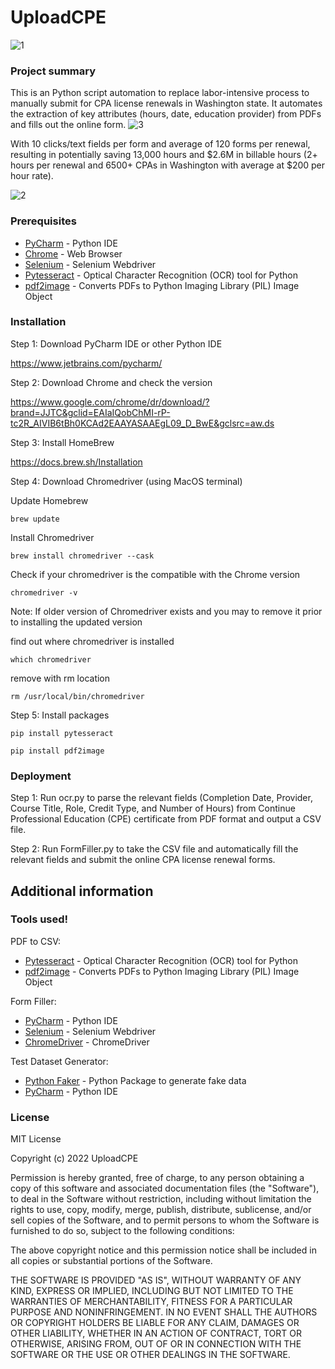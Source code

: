 # UploadCPE
![1](https://user-images.githubusercontent.com/70975465/209453644-04e682a8-e3a3-4563-89e4-96806cd77c5e.jpg)



### Project summary

This is an Python script automation to replace labor-intensive process to manually submit for CPA license renewals in Washington state.
It automates the extraction of key attributes (hours, date, education provider) from PDFs and fills out the online form.
![3](https://user-images.githubusercontent.com/70975465/209453656-a03d33a6-a92d-4798-9af7-d4f52e3afbaf.jpg)



With 10 clicks/text fields per form and average of 120 forms per renewal, resulting in potentially saving 13,000 hours and
$2.6M in billable hours (2+ hours per renewal and 6500+ CPAs in Washington with average at $200 per hour rate).

![2](https://user-images.githubusercontent.com/70975465/209453650-301a2243-fa48-4299-995d-dc91791d0797.jpg)


### Prerequisites

* [PyCharm](https://www.jetbrains.com/pycharm/) - Python IDE
* [Chrome](https://www.google.com/chrome/dr/download/?brand=JJTC&gclid=EAIaIQobChMI-rP-tc2R_AIVIB6tBh0KCAd2EAAYASAAEgL09_D_BwE&gclsrc=aw.ds) - Web Browser
* [Selenium](https://www.selenium.dev/) - Selenium Webdriver
* [Pytesseract](https://pypi.org/project/pytesseract/) - Optical Character Recognition (OCR) tool for Python
* [pdf2image](https://pypi.org/project/pdf2image/) - Converts PDFs to Python Imaging Library (PIL) Image Object

### Installation 

Step 1: Download PyCharm IDE or other Python IDE

https://www.jetbrains.com/pycharm/

Step 2: Download Chrome and check the version

https://www.google.com/chrome/dr/download/?brand=JJTC&gclid=EAIaIQobChMI-rP-tc2R_AIVIB6tBh0KCAd2EAAYASAAEgL09_D_BwE&gclsrc=aw.ds

Step 3: Install HomeBrew

https://docs.brew.sh/Installation

Step 4: Download Chromedriver (using MacOS terminal)

Update Homebrew

```
brew update
```

Install Chromedriver

```
brew install chromedriver --cask
```

Check if your chromedriver is the compatible with the Chrome version

```
chromedriver -v
```


Note: If older version of Chromedriver exists and you may to remove it prior to installing the updated version

find out where chromedriver is installed

```
which chromedriver
```

remove with rm location

```
rm /usr/local/bin/chromedriver
```

Step 5: Install packages

```
pip install pytesseract
```

```
pip install pdf2image
```


### Deployment

Step 1: Run ocr.py to parse the relevant fields (Completion Date, Provider, Course Title, Role, Credit Type, and Number of Hours) from Continue Professional Education (CPE) certificate from PDF format and output a CSV file. 

Step 2: Run FormFiller.py to take the CSV file and automatically fill the relevant fields and submit the online CPA license renewal forms. 


## Additional information

### Tools used!

PDF to CSV:
* [Pytesseract](https://pypi.org/project/pytesseract/) - Optical Character Recognition (OCR) tool for Python
* [pdf2image](https://pypi.org/project/pdf2image/) - Converts PDFs to Python Imaging Library (PIL) Image Object


Form Filler:

* [PyCharm](https://www.jetbrains.com/pycharm/) - Python IDE
* [Selenium](https://www.selenium.dev/) - Selenium Webdriver
* [ChromeDriver](https://chromedriver.chromium.org/downloads) - ChromeDriver


Test Dataset Generator: 

* [Python Faker](https://faker.readthedocs.io/en/master/) - Python Package to generate fake data
* [PyCharm](https://www.jetbrains.com/pycharm/) - Python IDE

### License

MIT License

Copyright (c) 2022 UploadCPE

Permission is hereby granted, free of charge, to any person obtaining a copy
of this software and associated documentation files (the "Software"), to deal
in the Software without restriction, including without limitation the rights
to use, copy, modify, merge, publish, distribute, sublicense, and/or sell
copies of the Software, and to permit persons to whom the Software is
furnished to do so, subject to the following conditions:

The above copyright notice and this permission notice shall be included in all
copies or substantial portions of the Software.

THE SOFTWARE IS PROVIDED "AS IS", WITHOUT WARRANTY OF ANY KIND, EXPRESS OR
IMPLIED, INCLUDING BUT NOT LIMITED TO THE WARRANTIES OF MERCHANTABILITY,
FITNESS FOR A PARTICULAR PURPOSE AND NONINFRINGEMENT. IN NO EVENT SHALL THE
AUTHORS OR COPYRIGHT HOLDERS BE LIABLE FOR ANY CLAIM, DAMAGES OR OTHER
LIABILITY, WHETHER IN AN ACTION OF CONTRACT, TORT OR OTHERWISE, ARISING FROM,
OUT OF OR IN CONNECTION WITH THE SOFTWARE OR THE USE OR OTHER DEALINGS IN THE
SOFTWARE.

